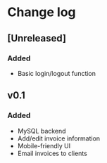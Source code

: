 # Change log

## [Unreleased]

### Added

- Basic login/logout function

## v0.1

### Added

- MySQL backend
- Add/edit invoice information
- Mobile-friendly UI
- Email invoices to clients
